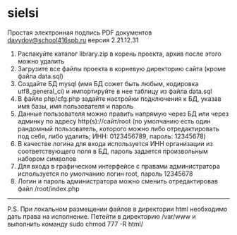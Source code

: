 # sielsi
Простая электронная подпись PDF документов
davydov@school416spb.ru версия 2.21.12.31

1. Распакуйте каталог library.zip в корень проекта, архив после этого можно удалить
2. Загрузите все файлы проекта в корневую директорию сайта (кроме файла data.sql)
3. Создайте БД mysql (имя БД сожет быть любым, кодировка utf8_general_ci) и импортируйте в нее таблицу из файла data.sql
4. В файле php/cfg.php задайте настройки подключения к БД, указав имя базы, имя пользователя и пароль
5. Данные пользователя можно править напрямую через БД или через админку по адресу http(s)://сайт/root (по умолчанию есть один рандомный пользователь, которого можно либо отредактировать под себя, либо удалить; ИНН: 0123456789, пароль: 12345678)
6. В качестве логина для входа используется ИНН организации из соответствующего поля в БД, пароль задается произвольным набором символов
7. Для входа в графическом интерфейсе с правами администратора используется по умолчанию логин root, пароль 12345678
8. Логин и пароль администратора можно сменить отредактировав файл /root/index.php
-----
P.S. При локальном размещении файлов в директории html необходимо дать права на исполнение. Петейти в директорию /var/www и выполнить команду sudo chmod 777 -R html/
